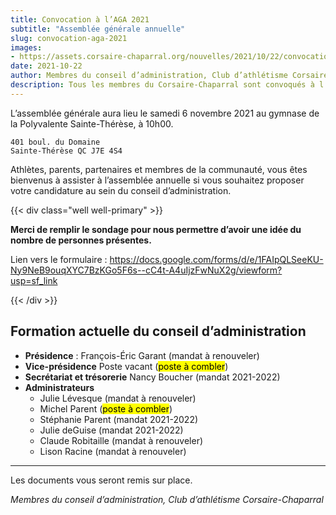 ```yaml
---
title: Convocation à l’AGA 2021
subtitle: "Assemblée générale annuelle"
slug: convocation-aga-2021
images:
- https://assets.corsaire-chaparral.org/nouvelles/2021/10/22/convocation-aga-2021/couverture.jpg
date: 2021-10-22
author: Membres du conseil d’administration, Club d’athlétisme Corsaire-Chaparral
description: Tous les membres du Corsaire-Chaparral sont convoqués à l’assemblée générale annuelle 2021.
---
```


L’assemblée générale aura lieu le samedi 6 novembre 2021 au gymnase de la Polyvalente Sainte-Thérèse, à 10h00.

```
401 boul. du Domaine
Sainte-Thérèse QC J7E 4S4
```

Athlètes, parents, partenaires et membres de la communauté, vous êtes bienvenus à assister à l’assemblée annuelle si vous souhaitez proposer votre candidature au sein du conseil d’administration.

{{< div class="well well-primary" >}}

**Merci de remplir le sondage pour nous permettre d’avoir une idée du nombre de personnes présentes.**

Lien vers le formulaire : https://docs.google.com/forms/d/e/1FAIpQLSeeKU-Ny9NeB9ouqXYC7BzKGo5F6s--cC4t-A4uIjzFwNuX2g/viewform?usp=sf_link

{{< /div >}}

## Formation actuelle du conseil d’administration

- **Présidence** : François-Éric Garant (mandat à renouveler)
- **Vice-présidence** Poste vacant (<mark>poste à combler</mark>)
- **Secrétariat et trésorerie** Nancy Boucher (mandat 2021-2022)
- **Administrateurs**
    - Julie Lévesque (mandat à renouveler)
    - Michel Parent (<mark>poste à combler</mark>)
    - Stéphanie Parent (mandat 2021-2022)
    - Julie deGuise (mandat 2021-2022)
    - Claude Robitaille (mandat à renouveler)
    - Lison Racine (mandat à renouveler)

---

Les documents vous seront remis sur place.

_Membres du conseil d’administration, Club d’athlétisme Corsaire-Chaparral_
